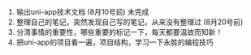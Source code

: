 1. 输出uni-app技术文档    (8月10号前)   未完成
2. 整理自己的笔记，突然发现自己写的笔记，从来没有整理过   (8月20号前)
3. 分清事情的重要性，哪些重要的标记一下，每天都要温故而知新！
4. 把uni-app的项目看一遍，项目结构，学习一下永胜的编程技巧